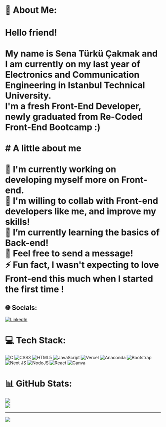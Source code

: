 # 💫 About Me:
# Hello friend!<br><br>My name is Sena Türkü Çakmak and I am currently on my last year of Electronics and Communication Engineering in Istanbul Technical University. <br>I'm a fresh Front-End Developer, newly graduated from Re-Coded Front-End Bootcamp :) <br><br># A little about me<br><br>🔭 I'm currently working on developing myself more on Front-end.<br>👯 I'm willing to collab with Front-end developers like me, and improve my skills!<br>🌱 I’m currently learning the basics of Back-end!<br>💬 Feel free to send a message!<br>⚡ Fun fact, I wasn't expecting to love Front-end this much when I started the first time !


## 🌐 Socials:
[![LinkedIn](https://img.shields.io/badge/LinkedIn-%230077B5.svg?logo=linkedin&logoColor=white)](https://linkedin.com/in/sena-türkü-çakmak-a0a4631ba) 

# 💻 Tech Stack:
![C](https://img.shields.io/badge/c-%2300599C.svg?style=for-the-badge&logo=c&logoColor=white) ![CSS3](https://img.shields.io/badge/css3-%231572B6.svg?style=for-the-badge&logo=css3&logoColor=white) ![HTML5](https://img.shields.io/badge/html5-%23E34F26.svg?style=for-the-badge&logo=html5&logoColor=white) ![JavaScript](https://img.shields.io/badge/javascript-%23323330.svg?style=for-the-badge&logo=javascript&logoColor=%23F7DF1E) ![Vercel](https://img.shields.io/badge/vercel-%23000000.svg?style=for-the-badge&logo=vercel&logoColor=white) ![Anaconda](https://img.shields.io/badge/Anaconda-%2344A833.svg?style=for-the-badge&logo=anaconda&logoColor=white) ![Bootstrap](https://img.shields.io/badge/bootstrap-%23563D7C.svg?style=for-the-badge&logo=bootstrap&logoColor=white) ![Next JS](https://img.shields.io/badge/Next-black?style=for-the-badge&logo=next.js&logoColor=white) ![NodeJS](https://img.shields.io/badge/node.js-6DA55F?style=for-the-badge&logo=node.js&logoColor=white) ![React](https://img.shields.io/badge/react-%2320232a.svg?style=for-the-badge&logo=react&logoColor=%2361DAFB) ![Canva](https://img.shields.io/badge/Canva-%2300C4CC.svg?style=for-the-badge&logo=Canva&logoColor=white)
# 📊 GitHub Stats:
![](https://github-readme-stats.vercel.app/api?username=turkucakmak&theme=nightowl&hide_border=false&include_all_commits=false&count_private=false)<br/>
![](https://github-readme-streak-stats.herokuapp.com/?user=turkucakmak&theme=nightowl&hide_border=false)<br/>


---
[![](https://visitcount.itsvg.in/api?id=turkucakmak&icon=0&color=0)](https://visitcount.itsvg.in)

<!-- Proudly created with GPRM ( https://gprm.itsvg.in ) -->
